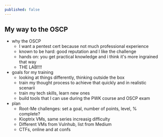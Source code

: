 ```yaml
---
published: false
---
```

## My way to the OSCP

- why the OSCP
	- I want a pentest cert because not much professional experience
	- known to be hard: good reputation and I like the challenge
    - hands on: you get practical knowledge and i think it's more ingrained that way
    - THE LAB!!!!
- goals for my training
    - looking at things differently, thinking outside the box
    - train my thought process to achieve that quickly and in realistic scenarii
	- train my tech skills, learn new ones
	- build tools that I can use during the PWK course and OSCP exam
- plan
	- Root-Me challenges: set a goal, number of points, level, % complete?
	- Kioptrix VMs, same series increasig difficulty
	- Different VMs from Vulnhub, list from Medium
	- CTFs, online and at confs

